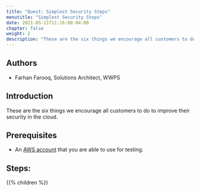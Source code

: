 ```yaml
---
title: "Quest: Simplest Security Steps"
menutitle: "Simplest Security Steps"
date: 2021-05-11T11:16:08-04:00
chapter: false
weight: 2
description: "These are the six things we encourage all customers to do to improve their security in the cloud."
---
```




## Authors

* Farhan Farooq, Solutions Architect, WWPS

## Introduction

These are the six things we encourage all customers to do to improve their security in the cloud.

## Prerequisites

- An [AWS account](https://portal.aws.amazon.com/gp/aws/developer/registration/index.html) that you are able to use for testing.

## Steps:

{{% children  %}}




